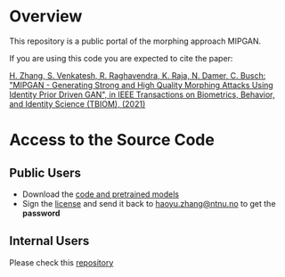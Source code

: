 # Overview
This repository is a public portal of the morphing approach MIPGAN.

If you are using this code you are expected to cite the paper:

[H. Zhang, S. Venkatesh, R. Raghavendra, K. Raja, N. Damer, C. Busch: "MIPGAN - Generating Strong and High Quality Morphing Attacks Using Identity Prior Driven GAN", in IEEE Transactions on Biometrics, Behavior, and Identity Science (TBIOM), (2021)]((https://ieeexplore.ieee.org/document/9404267))

# Access to the Source Code

## Public Users

 * Download the [code and pretrained models](https://drive.google.com/file/d/1yIp_pQywqLtSV3AWGgCbFPUgV7dufLgN/view?usp=sharing)
 * Sign the [license](MIPGAN-license-210320.pdf) and send it back to haoyu.zhang@ntnu.no to get the **password**

## Internal Users

Please check this [repository](https://share.nbl.nislab.no/g03-23-morphing/face-morphing-attack-ntnu-mipgan/-/tree/master/python-code)
